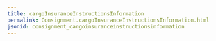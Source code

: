 ```yaml
---
title: cargoInsuranceInstructionsInformation
permalink: Consignment.cargoInsuranceInstructionsInformation.html
jsonid: consignment_cargoinsuranceinstructionsinformation
---
```

